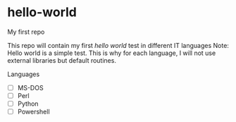 # hello-world
My first repo

This repo will contain my first *hello world* test in different IT languages
Note: Hello world is a simple test. This is why for each language, I will not use external libraries but default routines.

Languages
- [ ] MS-DOS
- [ ] Perl
- [ ] Python
- [ ] Powershell
